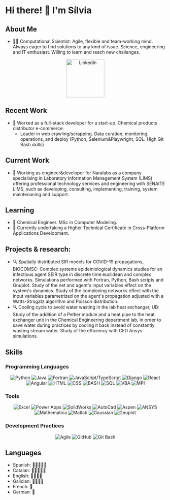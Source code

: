 # Hi there! 👋 I'm Sílvia

## About Me
- 👨‍💻 Computational Scientist: Agile, flexible and team-working mind. Always eager to find solutions to any kind of issue. Science, engineering and IT enthusiast. Willing to learn and reach new challenges.

<p align="center">
  <a href="https://www.linkedin.com/in/silvia-%C3%A1lvarez-d%C3%ADaz/" target="_blank"><img src="https://img.shields.io/badge/-LinkedIn-blue?style=flat-square&logo=linkedin&logoColor=white" alt="LinkedIn" width="120"></a>
</p>

## Recent Work
- 💼 Worked as a full-stack developer for a start-up. Chemical products distributor e-commerce:
  - Leader in web crawling/scrapping. Data curation, monitoring, operations, and deploy (Python, Selenium\&Playwright, SQL. High Git Bash skills)

## Current Work
- 💼 Working as engineer&developer for Naralabs as a company specialising in Laboratory Information Management System (LIMS) offering professional technology services and engineering with SENAITE LIMS, such as developing, consulting, implementing, training, system maintenaning and support.

## Learning
- 🌱 Chemical Engineer. MSc in Computer Modeling.
- 🌱 Currently undertaking a Higher Technical Certificate in Cross-Platform Applications Development.

## Projects & research:
- 🔍 Spatially distributed SIR models for COVID-19 propagations, BIOCOMSC:
  Complex systems epidemiological dynamics studies for an infectious agent SEIR type in discrete time euclidean and complex networks. Simulations performed with Fortran, Python, Bash scripts and Gnuplot. Study of the net and agent's input variables effect on the system's dynamics. Study of the complexing networks effect with the input variables parametrized on the agent's propagation adjusted with a Watts-Strogatz algorithm and Poisson distribution.
- 🔍 Cooling cycle to avoid water wasting in the lab heat exchanger, UB:
  Study of the addition of a Peltier module and a heat pipe to the heat exchanger unit in the Chemical Engineering department lab, in order to save water during practices by cooling it back instead of constantly wasting stream water. Study of the efficiency with CFD Ansys simulations.

## Skills

### Programming Languages
<p align="center">
  <img src="https://img.shields.io/badge/-Python-yellow?style=for-the-badge&logo=python" alt="Python">
  <img src="https://img.shields.io/badge/-Java-red?style=for-the-badge&logo=java" alt="Java">
  <img src="https://img.shields.io/badge/-Fortran-blue?style=for-the-badge&logo=fortran" alt="Fortran">
  <img src="https://img.shields.io/badge/-JS/TS-green?style=for-the-badge&logo=javascript" alt="JavaScript/TypeScript">
  <img src="https://img.shields.io/badge/-Django-darkgreen?style=for-the-badge&logo=django" alt="Django">
  <img src="https://img.shields.io/badge/-React-blue?style=for-the-badge&logo=react" alt="React">
  <img src="https://img.shields.io/badge/-Angular-red?style=for-the-badge&logo=angular" alt="Angular">
  <img src="https://img.shields.io/badge/-HTML-orange?style=for-the-badge&logo=html5" alt="HTML">
  <img src="https://img.shields.io/badge/-CSS-blueviolet?style=for-the-badge&logo=css3" alt="CSS">
  <img src="https://img.shields.io/badge/-BASH-lightgrey?style=for-the-badge&logo=gnu-bash" alt="BASH">
  <img src="https://img.shields.io/badge/-SQL-darkorange?style=for-the-badge&logo=mysql" alt="SQL">
  <img src="https://img.shields.io/badge/-VBA-yellow?style=for-the-badge&logo=microsoft-excel" alt="VBA">
  <img src="https://img.shields.io/badge/-MPI-darkblue?style=for-the-badge&logo=mpi" alt="MPI">
</p>

### Tools
<p align="center">
  <img src="https://img.shields.io/badge/-Excel-green?style=flat-square&logo=microsoft-excel" alt="Excel">
  <img src="https://img.shields.io/badge/-Power%20Apps-blue?style=flat-square&logo=microsoft-powerpoint" alt="Power Apps">
  <img src="https://img.shields.io/badge/-SolidWorks-red?style=flat-square&logo=solidworks" alt="SolidWorks">
  <img src="https://img.shields.io/badge/-AutoCad-lightblue?style=flat-square&logo=autodesk" alt="AutoCad">
  <img src="https://img.shields.io/badge/-Aspen-lightgreen?style=flat-square&logo=aspen" alt="Aspen">
  <img src="https://img.shields.io/badge/-ANSYS-darkred?style=flat-square&logo=ansys" alt="ANSYS">
  <img src="https://img.shields.io/badge/-Mathematica-purple?style=flat-square&logo=wolfram" alt="Mathematica">
  <img src="https://img.shields.io/badge/-Matlab-yellowgreen?style=flat-square&logo=mathworks" alt="Matlab">
  <img src="https://img.shields.io/badge/-Gaussian-blue?style=flat-square&logo=gnu-bash" alt="Gaussian">
  <img src="https://img.shields.io/badge/-Gnuplot-lightpurple?style=flat-square&logo=gnuplot" alt="Gnuplot">
</p>

### Development Practices
<p align="center">
  <img src="https://img.shields.io/badge/-Agile-blueviolet?style=flat-square&logo=agile" alt="Agile">
  <img src="https://img.shields.io/badge/-GitHub-black?style=flat-square&logo=github" alt="GitHub">
  <img src="https://img.shields.io/badge/-Git%20Bash-lightgrey?style=flat-square&logo=gnu-bash" alt="Git Bash">
</p>

## Languages

- Spanish: 🌟🌟🌟🌟🌟
- Catalan: 🌟🌟🌟🌟🌟
- English: 🌟🌟🌟🌟
- Galician: 🌟🌟🌟🌟
- French: 🌟
- German: 🌟
